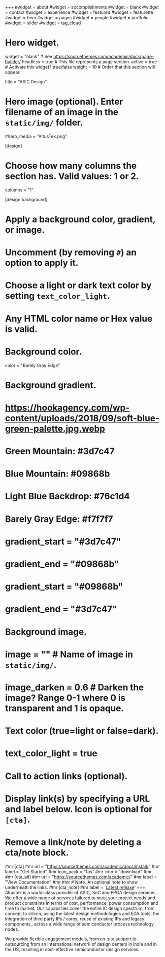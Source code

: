 +++
#widget = about
#widget = accomplishments
#widget = blank
#widget = contact
#widget = experience
#widget = featured
#widget = featurette
#widget = hero
#widget = pages
#widget = people
#widget = portfolio
#widget = slider
#widget = tag_cloud


# Hero widget.
widget = "blank"  # See https://sourcethemes.com/academic/docs/page-builder/
headless = true  # This file represents a page section.
active = true  # Activate this widget? true/false
weight = 10  # Order that this section will appear.

title = "ASIC Design"

# Hero image (optional). Enter filename of an image in the `static/img/` folder.
#hero_media = "AltusTek.png"

[design]
  # Choose how many columns the section has. Valid values: 1 or 2.
  columns = "1"

[design.background]
  # Apply a background color, gradient, or image.
  #   Uncomment (by removing `#`) an option to apply it.
  #   Choose a light or dark text color by setting `text_color_light`.
  #   Any HTML color name or Hex value is valid.

  # Background color.
   color =  "Barely Gray Edge"
  
  # Background gradient.
# https://hookagency.com/wp-content/uploads/2018/09/soft-blue-green-palette.jpg.webp
# Green Mountain: #3d7c47
# Blue Mountain: #09868b
# Light Blue Backdrop: #76c1d4
# Barely Gray Edge: #f7f7f7

#  gradient_start = "#3d7c47"
#  gradient_end = "#09868b"
#  gradient_start = "#09868b"
#  gradient_end = "#3d7c47"

  # Background image.
  # image = ""  # Name of image in `static/img/`.
  # image_darken = 0.6  # Darken the image? Range 0-1 where 0 is transparent and 1 is opaque.

  # Text color (true=light or false=dark).
#  text_color_light = true

# Call to action links (optional).
#   Display link(s) by specifying a URL and label below. Icon is optional for `[cta]`.
#   Remove a link/note by deleting a cta/note block.
#mr [cta]
#mr   url = "https://sourcethemes.com/academic/docs/install/"
#mr   label = "Get Started"
#mr   icon_pack = "fas"
#mr   icon = "download"
#mr   
#mr [cta_alt]
#mr   url = "https://sourcethemes.com/academic/"
#mr   label = "View Documentation"
#mr 
#mr # Note. An optional note to show underneath the links.
#mr [cta_note]
#mr   label = '<a class="js-github-release" href="https://sourcethemes.com/academic/updates" data-repo="gcushen/hugo-academic">Latest release<!-- V --></a>'
+++
Altustek is a world-class provider of ASIC, SoC and FPGA design services. We offer a wide range of services tailored to meet your project needs and product constraints in terms of cost, performance, power consumption and time to market.
Our capabilities cover the entire IC design spectrum, from concept to silicon, using the latest design methodologies and EDA tools, the integration of third party IPs / cores, reuse of existing IPs and legacy components,. across a wide range of semiconductor process technology nodes.

We provide flexible engagement models, from on-site support to outsourcing from an international network of design centers in India and in the US, resulting in cost-effective semiconductor design services.


